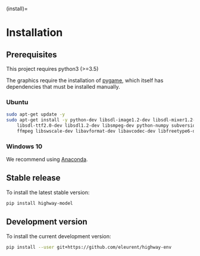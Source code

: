 (install)=

# Installation

## Prerequisites

This project requires python3 (>=3.5)

The graphics require the installation of [pygame](https://www.pygame.org/news), which itself has dependencies that must be installed manually.

### Ubuntu

```bash
sudo apt-get update -y
sudo apt-get install -y python-dev libsdl-image1.2-dev libsdl-mixer1.2-dev
    libsdl-ttf2.0-dev libsdl1.2-dev libsmpeg-dev python-numpy subversion libportmidi-dev
    ffmpeg libswscale-dev libavformat-dev libavcodec-dev libfreetype6-dev gcc
```

### Windows 10

We recommend using [Anaconda](https://conda.io/docs/user-guide/install/windows.html).

## Stable release

To install the latest stable version:

```bash
pip install highway-model
```

## Development version

To install the current development version:

```bash
pip install --user git+https://github.com/eleurent/highway-env
```
